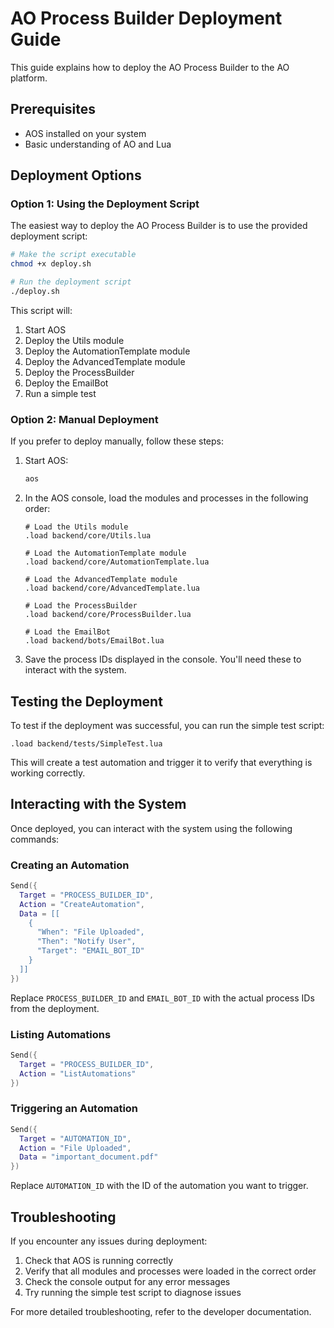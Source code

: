# AO Process Builder Deployment Guide

This guide explains how to deploy the AO Process Builder to the AO platform.

## Prerequisites

- AOS installed on your system
- Basic understanding of AO and Lua

## Deployment Options

### Option 1: Using the Deployment Script

The easiest way to deploy the AO Process Builder is to use the provided deployment script:

```bash
# Make the script executable
chmod +x deploy.sh

# Run the deployment script
./deploy.sh
```

This script will:
1. Start AOS
2. Deploy the Utils module
3. Deploy the AutomationTemplate module
4. Deploy the AdvancedTemplate module
5. Deploy the ProcessBuilder
6. Deploy the EmailBot
7. Run a simple test

### Option 2: Manual Deployment

If you prefer to deploy manually, follow these steps:

1. Start AOS:
   ```bash
   aos
   ```

2. In the AOS console, load the modules and processes in the following order:

   ```
   # Load the Utils module
   .load backend/core/Utils.lua

   # Load the AutomationTemplate module
   .load backend/core/AutomationTemplate.lua

   # Load the AdvancedTemplate module
   .load backend/core/AdvancedTemplate.lua

   # Load the ProcessBuilder
   .load backend/core/ProcessBuilder.lua

   # Load the EmailBot
   .load backend/bots/EmailBot.lua
   ```

3. Save the process IDs displayed in the console. You'll need these to interact with the system.

## Testing the Deployment

To test if the deployment was successful, you can run the simple test script:

```
.load backend/tests/SimpleTest.lua
```

This will create a test automation and trigger it to verify that everything is working correctly.

## Interacting with the System

Once deployed, you can interact with the system using the following commands:

### Creating an Automation

```lua
Send({
  Target = "PROCESS_BUILDER_ID",
  Action = "CreateAutomation",
  Data = [[
    {
      "When": "File Uploaded",
      "Then": "Notify User",
      "Target": "EMAIL_BOT_ID"
    }
  ]]
})
```

Replace `PROCESS_BUILDER_ID` and `EMAIL_BOT_ID` with the actual process IDs from the deployment.

### Listing Automations

```lua
Send({
  Target = "PROCESS_BUILDER_ID",
  Action = "ListAutomations"
})
```

### Triggering an Automation

```lua
Send({
  Target = "AUTOMATION_ID",
  Action = "File Uploaded",
  Data = "important_document.pdf"
})
```

Replace `AUTOMATION_ID` with the ID of the automation you want to trigger.

## Troubleshooting

If you encounter any issues during deployment:

1. Check that AOS is running correctly
2. Verify that all modules and processes were loaded in the correct order
3. Check the console output for any error messages
4. Try running the simple test script to diagnose issues

For more detailed troubleshooting, refer to the developer documentation.
